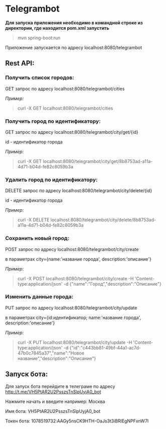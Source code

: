 # Telegrambot

**Для запуска приложения необходимо в командной строке из директории, где находится pom.xml запустить**
> mvn spring-boot:run

Приложение запускается по адресу localhost:8080/telegrambot

## Rest API:
### Получить список городов:
GET запрос по адресу localhost:8080/telegrambot/cities

*Пример:*
> curl -X GET localhost:8080/telegrambot/cities

### Получить город по идентификатору:
GET запрос по адресу
localhost:8080/telegrambot/city/get/{id}

id - идентификатор города

*Пример:*
> curl -X GET localhost:8080/telegrambot/city/get/8b8753ad-a11a-4d71-b04d-fe82c8059b3a

### Удалить город по идентификатору:
DELETE запрос по адресу localhost:8080/telegrambot/city/delete/{id}

id - идентификатор города

*Пример:*
> curl -X DELETE localhost:8080/telegrambot/city/delete/8b8753ad-a11a-4d71-b04d-fe82c8059b3a

### Сохранить новый город:
POST запрос по адресу localhost:8080/telegrambot/city/create

в параметрах city={name:'название города', description:'описание'}

*Пример:*
> curl -X POST localhost:8080/telegrambot/city/create -H 'Content-type:application/json' -d {"name":"Город","description":"Описание"}

### Изменить данные города:
PUT запрос по адресу localhost:8080/telegrambot/city/update

в параметрах city={id:идентификатор; name:'название города', description:'описание'}

*Пример:*
> curl -X PUT localhost:8080/telegrambot/city/update -H 'Content-type:application/json' -d {"id":"c443bb81-49bf-44a1-ac7d-47b0c7845a37","name":"Новое название","description":"Описание"}

## Запуск бота:
Для запуск бота перейдите в телеграме по адресу <http://t.me/VH5PtAR2U2PsszsTnSlpUyjA0_bot>

Нажмите начать и введите например: Москва

Имя бота: VH5PtAR2U2PsszsTnSlpUyjA0_bot

Токен бота: 1078519732:AAGy5nsCK9HTH-OaJs3t3iBRlEgNPFxnW7I
